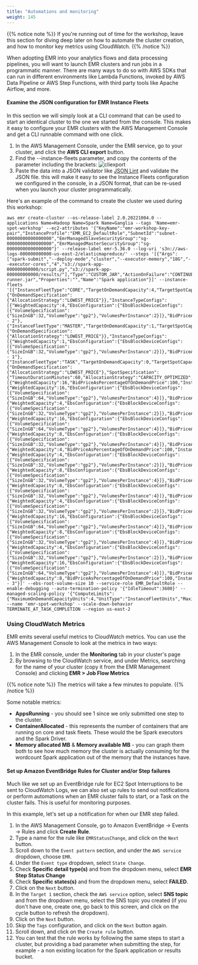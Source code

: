 ```yaml
---
title: "Automations and monitoring"
weight: 145
---
```


{{% notice note %}}
If you're running out of time for the workshop, leave this section for diving deep later on how to automate the cluster creation, and how to monitor key metrics using CloudWatch.
{{% /notice %}}

When adopting EMR into your analytics flows and data processing pipelines, you will want to launch EMR clusters and run jobs in a programmatic manner. There are many ways to do so with AWS SDKs that can run in different environments like Lambda Functions, invoked by AWS Data Pipeline or AWS Step Functions, with third party tools like Apache Airflow, and more.

#### Examine the JSON configuration for EMR Instance Fleets
In this section we will simply look at a CLI command that can be used to start an identical cluster to the one we started from the console. This makes it easy to configure your EMR clusters with the AWS Management Console and get a CLI runnable command with one click.

1. In the AWS Management Console, under the EMR service, go to your cluster, and click the **AWS CLI export** button.
2. Find the --instance-fleets parameter, and copy the contents of the parameter including the brackets:
![cliexport](/images/running-emr-spark-apps-on-spot/cliexport.png)
3. Paste the data into a JSON validator like [JSON Lint](https://jsonlint.com/) and validate the JSON file. this will make it easy to see the Instance Fleets configuration we configured in the console, in a JSON format, that can be re-used when you launch your cluster programmatically. 

Here's an example of the command to create the cluster we used during this workshop:

```
aws emr create-cluster --os-release-label 2.0.20221004.0 --applications Name=Hadoop Name=Spark Name=Ganglia --tags 'Name=emr-spot-workshop' --ec2-attributes '{"KeyName":"emr-workshop-key-pair","InstanceProfile":"EMR_EC2_DefaultRole","SubnetId":"subnet-00000000000000000","EmrManagedSlaveSecurityGroup":"sg-00000000000000000","EmrManagedMasterSecurityGroup":"sg-00000000000000000"}' --release-label emr-5.36.0 --log-uri 's3n://aws-logs-000000000000-us-east-2/elasticmapreduce/' --steps '[{"Args":["spark-submit","--deploy-mode","cluster","--executor-memory","18G","--executor-cores","4","s3://spark-app-000000000000/script.py","s3://spark-app-000000000000/results/"],"Type":"CUSTOM_JAR","ActionOnFailure":"CONTINUE","Jar":"command-runner.jar","Properties":"","Name":"Spark application"}]' --instance-fleets '[{"InstanceFleetType":"CORE","TargetOnDemandCapacity":4,"TargetSpotCapacity":0,"LaunchSpecifications":{"OnDemandSpecification":{"AllocationStrategy":"LOWEST_PRICE"}},"InstanceTypeConfigs":[{"WeightedCapacity":4,"EbsConfiguration":{"EbsBlockDeviceConfigs":[{"VolumeSpecification":{"SizeInGB":32,"VolumeType":"gp2"},"VolumesPerInstance":2}]},"BidPriceAsPercentageOfOnDemandPrice":100,"InstanceType":"m5.xlarge"}],"Name":"Core - 2"},{"InstanceFleetType":"MASTER","TargetOnDemandCapacity":1,"TargetSpotCapacity":0,"LaunchSpecifications":{"OnDemandSpecification":{"AllocationStrategy":"LOWEST_PRICE"}},"InstanceTypeConfigs":[{"WeightedCapacity":1,"EbsConfiguration":{"EbsBlockDeviceConfigs":[{"VolumeSpecification":{"SizeInGB":32,"VolumeType":"gp2"},"VolumesPerInstance":2}]},"BidPriceAsPercentageOfOnDemandPrice":100,"InstanceType":"m5.xlarge"}],"Name":"Master - 1"},{"InstanceFleetType":"TASK","TargetOnDemandCapacity":0,"TargetSpotCapacity":0,"LaunchSpecifications":{"OnDemandSpecification":{"AllocationStrategy":"LOWEST_PRICE"},"SpotSpecification":{"TimeoutDurationMinutes":60,"AllocationStrategy":"CAPACITY_OPTIMIZED","TimeoutAction":"TERMINATE_CLUSTER"}},"InstanceTypeConfigs":[{"WeightedCapacity":16,"BidPriceAsPercentageOfOnDemandPrice":100,"InstanceType":"r5d.4xlarge"},{"WeightedCapacity":16,"EbsConfiguration":{"EbsBlockDeviceConfigs":[{"VolumeSpecification":{"SizeInGB":64,"VolumeType":"gp2"},"VolumesPerInstance":4}]},"BidPriceAsPercentageOfOnDemandPrice":100,"InstanceType":"r4.4xlarge"},{"WeightedCapacity":4,"EbsConfiguration":{"EbsBlockDeviceConfigs":[{"VolumeSpecification":{"SizeInGB":32,"VolumeType":"gp2"},"VolumesPerInstance":2}]},"BidPriceAsPercentageOfOnDemandPrice":100,"InstanceType":"r5a.xlarge"},{"WeightedCapacity":16,"EbsConfiguration":{"EbsBlockDeviceConfigs":[{"VolumeSpecification":{"SizeInGB":64,"VolumeType":"gp2"},"VolumesPerInstance":4}]},"BidPriceAsPercentageOfOnDemandPrice":100,"InstanceType":"r5a.4xlarge"},{"WeightedCapacity":8,"EbsConfiguration":{"EbsBlockDeviceConfigs":[{"VolumeSpecification":{"SizeInGB":32,"VolumeType":"gp2"},"VolumesPerInstance":4}]},"BidPriceAsPercentageOfOnDemandPrice":100,"InstanceType":"r5.2xlarge"},{"WeightedCapacity":4,"BidPriceAsPercentageOfOnDemandPrice":100,"InstanceType":"r5d.xlarge"},{"WeightedCapacity":4,"EbsConfiguration":{"EbsBlockDeviceConfigs":[{"VolumeSpecification":{"SizeInGB":32,"VolumeType":"gp2"},"VolumesPerInstance":2}]},"BidPriceAsPercentageOfOnDemandPrice":100,"InstanceType":"r4.xlarge"},{"WeightedCapacity":8,"EbsConfiguration":{"EbsBlockDeviceConfigs":[{"VolumeSpecification":{"SizeInGB":32,"VolumeType":"gp2"},"VolumesPerInstance":4}]},"BidPriceAsPercentageOfOnDemandPrice":100,"InstanceType":"r5b.2xlarge"},{"WeightedCapacity":8,"EbsConfiguration":{"EbsBlockDeviceConfigs":[{"VolumeSpecification":{"SizeInGB":32,"VolumeType":"gp2"},"VolumesPerInstance":4}]},"BidPriceAsPercentageOfOnDemandPrice":100,"InstanceType":"r4.2xlarge"},{"WeightedCapacity":4,"EbsConfiguration":{"EbsBlockDeviceConfigs":[{"VolumeSpecification":{"SizeInGB":32,"VolumeType":"gp2"},"VolumesPerInstance":2}]},"BidPriceAsPercentageOfOnDemandPrice":100,"InstanceType":"r5.xlarge"},{"WeightedCapacity":16,"EbsConfiguration":{"EbsBlockDeviceConfigs":[{"VolumeSpecification":{"SizeInGB":64,"VolumeType":"gp2"},"VolumesPerInstance":4}]},"BidPriceAsPercentageOfOnDemandPrice":100,"InstanceType":"r5.4xlarge"},{"WeightedCapacity":8,"EbsConfiguration":{"EbsBlockDeviceConfigs":[{"VolumeSpecification":{"SizeInGB":32,"VolumeType":"gp2"},"VolumesPerInstance":4}]},"BidPriceAsPercentageOfOnDemandPrice":100,"InstanceType":"r5a.2xlarge"},{"WeightedCapacity":4,"EbsConfiguration":{"EbsBlockDeviceConfigs":[{"VolumeSpecification":{"SizeInGB":32,"VolumeType":"gp2"},"VolumesPerInstance":2}]},"BidPriceAsPercentageOfOnDemandPrice":100,"InstanceType":"r5b.xlarge"},{"WeightedCapacity":16,"EbsConfiguration":{"EbsBlockDeviceConfigs":[{"VolumeSpecification":{"SizeInGB":64,"VolumeType":"gp2"},"VolumesPerInstance":4}]},"BidPriceAsPercentageOfOnDemandPrice":100,"InstanceType":"r5b.4xlarge"},{"WeightedCapacity":8,"BidPriceAsPercentageOfOnDemandPrice":100,"InstanceType":"r5d.2xlarge"}],"Name":"Task - 3"}]' --ebs-root-volume-size 10 --service-role EMR_DefaultRole --enable-debugging --auto-termination-policy '{"IdleTimeout":3600}' --managed-scaling-policy '{"ComputeLimits":{"MaximumOnDemandCapacityUnits":4,"UnitType":"InstanceFleetUnits","MaximumCapacityUnits":68,"MinimumCapacityUnits":4,"MaximumCoreCapacityUnits":4}}' --name 'emr-spot-workshop' --scale-down-behavior TERMINATE_AT_TASK_COMPLETION --region us-east-2
```

### Using CloudWatch Metrics

EMR emits several useful metrics to CloudWatch metrics. You can use the AWS Management Console to look at the metrics in two ways:  

1. In the EMR console, under the **Monitoring** tab in your cluster's page  
1. By browsing to the CloudWatch service, and under Metrics, searching for the name of your cluster (copy it from the EMR Management Console) and clicking **EMR > Job Flow Metrics**

{{% notice note %}}
The metrics will take a few minutes to populate.
{{% /notice %}}

Some notable metrics:

* **AppsRunning** - you should see 1 since we only submitted one step to the cluster.  
* **ContainerAllocated** - this represents the number of containers that are running on core and task fleets. These would the be Spark executors and the Spark Driver.   
* **Memory allocated MB** & **Memory available MB** - you can graph them both to see how much memory the cluster is actually consuming for the wordcount Spark application out of the memory that the instances have.  

#### Set up Amazon EventBridge Rules for Cluster and/or Step failures
Much like we set up an EventBridge rule for EC2 Spot Interruptions to be sent to CloudWatch Logs, we can also set up rules to send out notifications or perform automations when an EMR cluster fails to start, or a Task on the cluster fails. This is useful for monitoring purposes.

In this example, let's set up a notification for when our EMR step failed.  

1. In the AWS Management Console, go to Amazon EventBridge -> Events -> Rules and click **Create Rule**.  
1. Type a name for the rule like `EMRStatusChange`, and click on the `Next` button.
1. Scroll down to the `Event pattern` section, and under the `AWS service` dropdown, choose `EMR`.
1. Under the `Event type` dropdown, select `State Change`.  
1. Check **Specific detail type(s)** and from the dropdown menu, select **EMR Step Status Change**  
1. Check **Specific states(s)** and from the dropdown menu, select **FAILED**.  
1. Click on the `Next` button.
1. In the `Target 1` section, check the `AWS service` option, select **SNS topic** and from the dropdown menu, select the SNS topic you created (if you don't have one, create one, go back to this screen, and click on the cycle button to refresh the dropdown).  
1. Click on the `Next` button.
1. Skip the `Tags` configuration, and click on the `Next` button again.
1. Scroll down, and click on the `Create rule` button.  
1. You can test that the rule works by following the same steps to start a cluster, but providing a bad parameter when submitting the step, for example - a non existing location for the Spark application or results bucket.